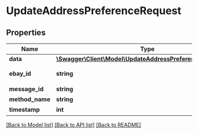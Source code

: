# UpdateAddressPreferenceRequest

## Properties
Name | Type | Description | Notes
------------ | ------------- | ------------- | -------------
**data** | [**\Swagger\Client\Model\UpdateAddressPreferenceRequestData**](UpdateAddressPreferenceRequestData.md) |  | 
**ebay_id** | **string** | 卖家eBay账户 | 
**message_id** | **string** | 消息ID | 
**method_name** | **string** |  | [optional] 
**timestamp** | **int** | 时间戳 | 

[[Back to Model list]](../README.md#documentation-for-models) [[Back to API list]](../README.md#documentation-for-api-endpoints) [[Back to README]](../README.md)


